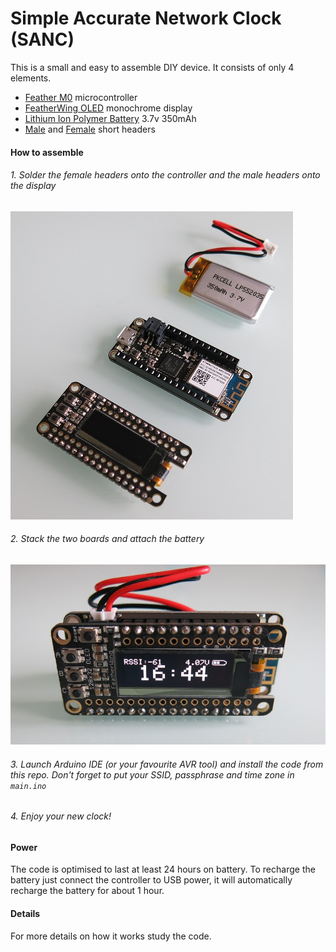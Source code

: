 # Simple Accurate Network Clock (SANC)
This is a small and easy to assemble DIY device. It consists of only 4 elements.

- [Feather M0](https://www.adafruit.com/product/3010) microcontroller
- [FeatherWing OLED](https://www.adafruit.com/product/2900) monochrome display
- [Lithium Ion Polymer Battery](https://www.adafruit.com/product/2750) 3.7v 350mAh
- [Male](https://www.adafruit.com/product/3002) and [Female](https://www.adafruit.com/product/2940) short headers

#### How to assemble

###### 1. Solder the female headers onto the controller and the male headers onto the display 
![Components](https://github.com/e-soul/sanc/raw/master/img/1801380425-IMG_2638.JPG)
###### 2. Stack the two boards and attach the battery 
![Assembled](https://github.com/e-soul/sanc/raw/master/img/3162864886-IMG_2642.JPG)
###### 3. Launch Arduino IDE (or your favourite AVR tool) and install the code from this repo. Don't forget to put your SSID, passphrase and time zone in `main.ino`
###### 4. Enjoy your new clock!

#### Power
The code is optimised to last at least 24 hours on battery. To recharge the battery just connect the controller to USB power, it will automatically recharge the battery for about 1 hour.

#### Details
For more details on how it works study the code.